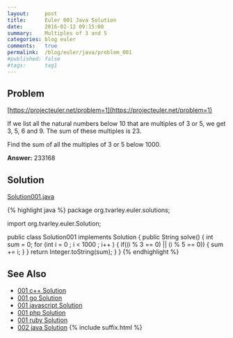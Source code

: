 ```yaml
---
layout:     post
title:      Euler 001 Java Solution
date:       2016-02-12 09:15:00
summary:    Multiples of 3 and 5
categories: blog euler
comments:   true
permalink:  /blog/euler/java/problem_001
#published: false
#tags:      tag1
---
```


## Problem

[https://projecteuler.net/problem=1](https://projecteuler.net/problem=1)

If we list all the natural numbers below 10 that are multiples of 3 or 5, we get 3, 5, 6 and 9. The sum of these multiples is 23.

Find the sum of all the multiples of 3 or 5 below 1000.

**Answer:** 233168

## Solution

[Solution001.java](https://github.com/tvarley/euler/blob/master/java/src/main/java/org/tvarley/euler/solutions/Solution001.java)

{% highlight java %}
package org.tvarley.euler.solutions;

import org.tvarley.euler.Solution;

public class Solution001 implements Solution {
  public String solve() {
    int sum = 0;
    for (int i = 0 ; i < 1000 ; i++ ) {
      if((i % 3 == 0) || (i % 5 == 0)) {
        sum += i;
      }
    }
    return Integer.toString(sum);
  }
}
{% endhighlight %}

## See Also
* [001 c++ Solution]({{site.baseurl}}/blog/euler/cpp/problem_001)
* [001 go Solution]({{site.baseurl}}/blog/euler/go/problem_001)
* [001 javascript Solution]({{site.baseurl}}/blog/euler/javascript/problem_001)
* [001 php Solution]({{site.baseurl}}/blog/euler/php/problem_001)
* [001 ruby Solution]({{site.baseurl}}/blog/euler/ruby/problem_001)
* [002 java Solution]({{site.baseurl}}/blog/euler/java/problem_002)
{% include suffix.html %}
